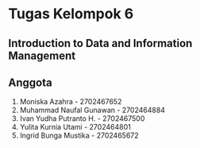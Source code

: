 # Tugas Kelompok 6
## Introduction to Data and Information Management

**Anggota**
---

1. Moniska Azahra - 2702467652
2. Muhammad Naufal Gunawan - 2702464884
3. Ivan Yudha Putranto H. - 2702467500
4. Yulita Kurnia Utami - 2702464801
5. Ingrid Bunga Mustika - 2702465672
